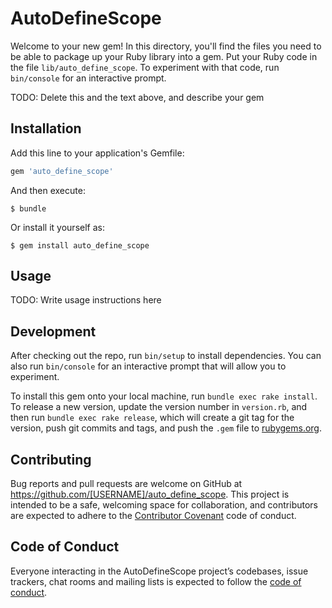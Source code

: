 # AutoDefineScope

Welcome to your new gem! In this directory, you'll find the files you need to be able to package up your Ruby library into a gem. Put your Ruby code in the file `lib/auto_define_scope`. To experiment with that code, run `bin/console` for an interactive prompt.

TODO: Delete this and the text above, and describe your gem

## Installation

Add this line to your application's Gemfile:

```ruby
gem 'auto_define_scope'
```

And then execute:

    $ bundle

Or install it yourself as:

    $ gem install auto_define_scope

## Usage

TODO: Write usage instructions here

## Development

After checking out the repo, run `bin/setup` to install dependencies. You can also run `bin/console` for an interactive prompt that will allow you to experiment.

To install this gem onto your local machine, run `bundle exec rake install`. To release a new version, update the version number in `version.rb`, and then run `bundle exec rake release`, which will create a git tag for the version, push git commits and tags, and push the `.gem` file to [rubygems.org](https://rubygems.org).

## Contributing

Bug reports and pull requests are welcome on GitHub at https://github.com/[USERNAME]/auto_define_scope. This project is intended to be a safe, welcoming space for collaboration, and contributors are expected to adhere to the [Contributor Covenant](http://contributor-covenant.org) code of conduct.

## Code of Conduct

Everyone interacting in the AutoDefineScope project’s codebases, issue trackers, chat rooms and mailing lists is expected to follow the [code of conduct](https://github.com/[USERNAME]/auto_define_scope/blob/master/CODE_OF_CONDUCT.md).
